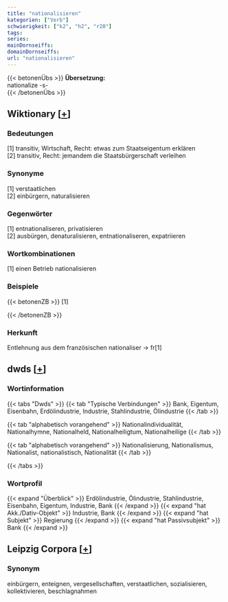 ```yaml
---
title: "nationalisieren"
kategorien: ["Verb"]
schwierigkeit: ["k2", "h2", "r20"]
tags:
series:
mainDornseiffs:
domainDornseiffs:
url: "nationalisieren"
---
```


{{< betonenÜbs >}}
**Übersetzung:**  
nationalize -s-  
{{< /betonenÜbs >}}

## Wiktionary [[+](https://de.wiktionary.org/wiki/nationalisieren)]

### Bedeutungen
[1] transitiv, Wirtschaft, Recht: etwas zum Staatseigentum erklären  
[2] transitiv, Recht: jemandem die Staatsbürgerschaft verleihen  

### Synonyme
[1] verstaatlichen  
[2] einbürgern, naturalisieren  

### Gegenwörter
[1] entnationaliseren, privatisieren  
[2] ausbürgen, denaturalisieren, entnationaliseren, expatriieren  

### Wortkombinationen
[1] einen Betrieb nationalisieren  

### Beispiele
{{< betonenZB >}}
[1]  

{{< /betonenZB >}}
### Herkunft
Entlehnung aus dem französischen nationaliser → fr[1]  



## dwds [[+](https://www.dwds.de/wb/nationalisieren)]

### Wortinformation
{{< tabs "Dwds" >}}
{{< tab "Typische Verbindungen" >}}
Bank, Eigentum, Eisenbahn, Erdölindustrie, Industrie, Stahlindustrie, Ölindustrie
{{< /tab >}}

{{< tab "alphabetisch vorangehend" >}}
Nationalindividualität, Nationalhymne, Nationalheld, Nationalheiligtum, Nationalheilige
{{< /tab >}}

{{< tab "alphabetisch vorangehend" >}}
Nationalisierung, Nationalismus, Nationalist, nationalistisch, Nationalität
{{< /tab >}}

{{< /tabs >}}

### Wortprofil
{{< expand "Überblick" >}} Erdölindustrie, Ölindustrie, Stahlindustrie, Eisenbahn, Eigentum, Industrie, Bank {{< /expand >}}
{{< expand "hat Akk./Dativ-Objekt" >}} Industrie, Bank {{< /expand >}}
{{< expand "hat Subjekt" >}} Regierung {{< /expand >}}
{{< expand "hat Passivsubjekt" >}} Bank {{< /expand >}}

## Leipzig Corpora [[+](https://corpora.uni-leipzig.de/en/res?word=nationalisieren&corpusId=deu_newscrawl-public_2018)]


### Synonym
einbürgern, enteignen, vergesellschaften, verstaatlichen, sozialisieren, kollektivieren, beschlagnahmen

